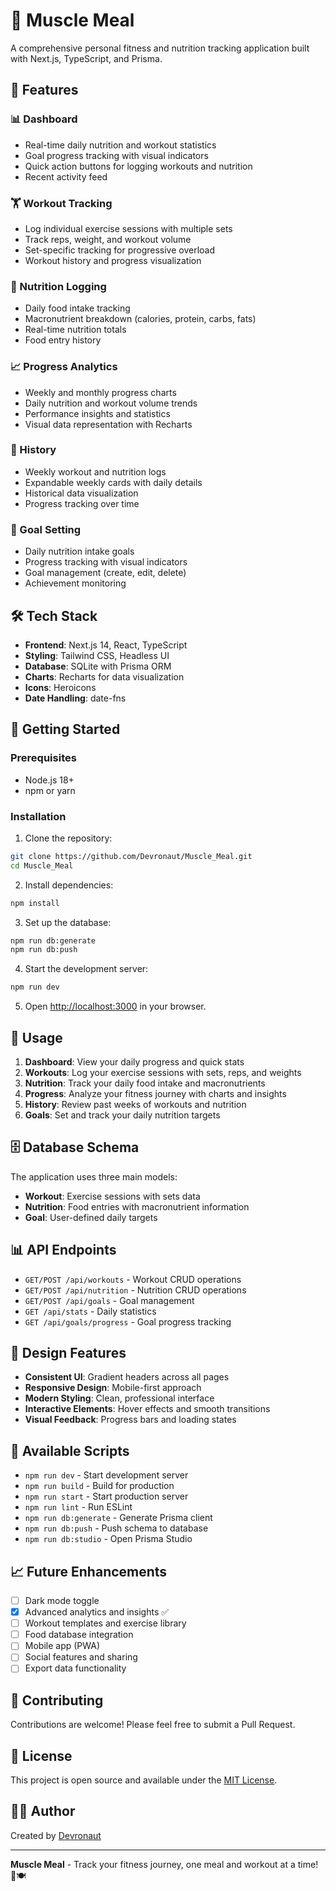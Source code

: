 # 💪 Muscle Meal

A comprehensive personal fitness and nutrition tracking application built with Next.js, TypeScript, and Prisma.

## 🚀 Features

### 📊 Dashboard
- Real-time daily nutrition and workout statistics
- Goal progress tracking with visual indicators
- Quick action buttons for logging workouts and nutrition
- Recent activity feed

### 🏋️ Workout Tracking
- Log individual exercise sessions with multiple sets
- Track reps, weight, and workout volume
- Set-specific tracking for progressive overload
- Workout history and progress visualization

### 🍎 Nutrition Logging
- Daily food intake tracking
- Macronutrient breakdown (calories, protein, carbs, fats)
- Real-time nutrition totals
- Food entry history

### 📈 Progress Analytics
- Weekly and monthly progress charts
- Daily nutrition and workout volume trends
- Performance insights and statistics
- Visual data representation with Recharts

### 📅 History
- Weekly workout and nutrition logs
- Expandable weekly cards with daily details
- Historical data visualization
- Progress tracking over time

### 🎯 Goal Setting
- Daily nutrition intake goals
- Progress tracking with visual indicators
- Goal management (create, edit, delete)
- Achievement monitoring

## 🛠️ Tech Stack

- **Frontend**: Next.js 14, React, TypeScript
- **Styling**: Tailwind CSS, Headless UI
- **Database**: SQLite with Prisma ORM
- **Charts**: Recharts for data visualization
- **Icons**: Heroicons
- **Date Handling**: date-fns

## 🚀 Getting Started

### Prerequisites
- Node.js 18+ 
- npm or yarn

### Installation

1. Clone the repository:
```bash
git clone https://github.com/Devronaut/Muscle_Meal.git
cd Muscle_Meal
```

2. Install dependencies:
```bash
npm install
```

3. Set up the database:
```bash
npm run db:generate
npm run db:push
```

4. Start the development server:
```bash
npm run dev
```

5. Open [http://localhost:3000](http://localhost:3000) in your browser.

## 📱 Usage

1. **Dashboard**: View your daily progress and quick stats
2. **Workouts**: Log your exercise sessions with sets, reps, and weights
3. **Nutrition**: Track your daily food intake and macronutrients
4. **Progress**: Analyze your fitness journey with charts and insights
5. **History**: Review past weeks of workouts and nutrition
6. **Goals**: Set and track your daily nutrition targets

## 🗄️ Database Schema

The application uses three main models:

- **Workout**: Exercise sessions with sets data
- **Nutrition**: Food entries with macronutrient information
- **Goal**: User-defined daily targets

## 📊 API Endpoints

- `GET/POST /api/workouts` - Workout CRUD operations
- `GET/POST /api/nutrition` - Nutrition CRUD operations
- `GET/POST /api/goals` - Goal management
- `GET /api/stats` - Daily statistics
- `GET /api/goals/progress` - Goal progress tracking

## 🎨 Design Features

- **Consistent UI**: Gradient headers across all pages
- **Responsive Design**: Mobile-first approach
- **Modern Styling**: Clean, professional interface
- **Interactive Elements**: Hover effects and smooth transitions
- **Visual Feedback**: Progress bars and loading states

## 🔧 Available Scripts

- `npm run dev` - Start development server
- `npm run build` - Build for production
- `npm run start` - Start production server
- `npm run lint` - Run ESLint
- `npm run db:generate` - Generate Prisma client
- `npm run db:push` - Push schema to database
- `npm run db:studio` - Open Prisma Studio

## 📈 Future Enhancements

- [ ] Dark mode toggle
- [x] Advanced analytics and insights ✅
- [ ] Workout templates and exercise library
- [ ] Food database integration
- [ ] Mobile app (PWA)
- [ ] Social features and sharing
- [ ] Export data functionality

## 🤝 Contributing

Contributions are welcome! Please feel free to submit a Pull Request.

## 📄 License

This project is open source and available under the [MIT License](LICENSE).

## 👨‍💻 Author

Created by [Devronaut](https://github.com/Devronaut)

---

**Muscle Meal** - Track your fitness journey, one meal and workout at a time! 💪🍽️